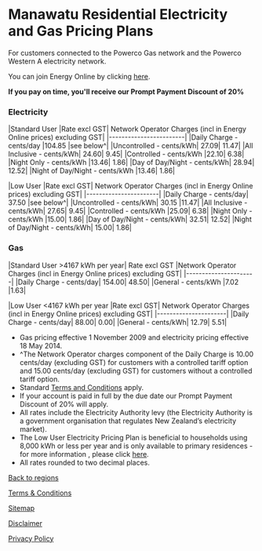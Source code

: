 # Manawatu Residential Electricity and Gas Pricing Plans
 

For customers connected to the Powerco Gas network and the Powerco Western A electricity network.


You can join Energy Online by clicking [here](http://www.energyonline.co.nz/Default.aspx?tabid=98).

**If you pay on time, you'll receive our Prompt Payment Discount of 20%**


### Electricity
|Standard User	|Rate excl GST|	Network Operator Charges (incl in Energy Online prices) excluding GST|
|------------------------|
|Daily Charge - cents/day	|104.85	|see below^|
|Uncontrolled - cents/kWh|	27.09|	11.47|
|All Inclusive - cents/kWh|	24.60|	9.45|
|Controlled - cents/kWh	|22.10|	6.38|
|Night Only - cents/kWh	|13.46|	1.86|
|Day of Day/Night - cents/kWh|	28.94|	12.52|
|Night of Day/Night - cents/kWh	|13.46|	1.86|
 

|Low User	|Rate excl GST|	Network Operator Charges (incl in Energy Online prices) excluding GST|
|-----------------------|
|Daily Charge - cents/day|	37.50	|see below^|
|Uncontrolled - cents/kWh|	30.15	|11.47|
|All Inclusive - cents/kWh|	27.65|	9.45|
|Controlled - cents/kWh	|25.09|	6.38|
|Night Only - cents/kWh	|15.00|	1.86|
|Day of Day/Night - cents/kWh|	32.51|	12.52|
|Night of Day/Night - cents/kWh|	15.00|	1.86|


### Gas
|Standard User >4167 kWh per year|	Rate excl GST	|Network Operator Charges (incl in Energy Online prices) excluding GST|
|----------------------|
|Daily Charge - cents/day|	154.00|	48.50|
|General - cents/kWh	|7.02	|1.63|
 

|Low User <4167 kWh per year	|Rate excl GST|	Network Operator Charges (incl in Energy Online prices) excluding GST|
|----------------------|
|Daily Charge - cents/day|	88.00|	0.00|
|General - cents/kWh|	12.79|	5.51|


- Gas pricing effective 1 November 2009 and electricity pricing effective 18 May 2014. 
- ^The Network Operator charges component of the Daily Charge is 10.00 cents/day (excluding GST) for customers with a controlled tariff option and 15.00 cents/day (excluding GST) for customers without a controlled tariff option.
- Standard [Terms and Conditions](http://www.energyonline.co.nz/terms) apply.
- If your account is paid in full by the due date our Prompt Payment Discount of 20% will apply.
- All rates include the Electricity Authority levy (the Electricity Authority is a government organisation that regulates New Zealand’s electricity market).
- The Low User Electricity Pricing Plan is beneficial to households using 8,000 kWh or less per year and is only available to primary residences - for more information , please click [here](http://www.energyonline.co.nz/Default.aspx?tabid=148).
- All rates rounded to two decimal places.

[Back to regions](http://www.energyonline.co.nz/residential/pricing_plans/electricity_and_gas_pricing_plans)

[Terms & Conditions](http://www.energyonline.co.nz/terms)

[Sitemap](http://www.energyonline.co.nz/home/site_map)

[Disclaimer](http://www.energyonline.co.nz/home/site_map/disclaimer)

[Privacy Policy](http://www.energyonline.co.nz/home/site_map/privacy_policy)
